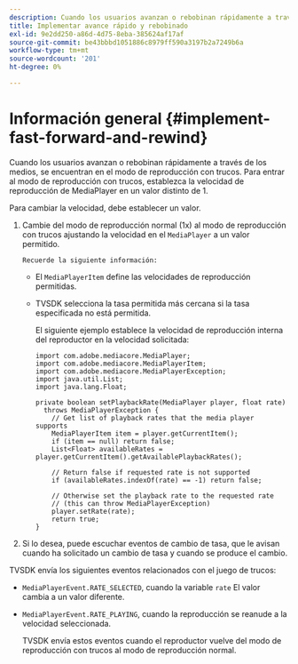 ```yaml
---
description: Cuando los usuarios avanzan o rebobinan rápidamente a través de los medios, se encuentran en el modo de reproducción con trucos. Para entrar al modo de reproducción con trucos, establezca la velocidad de reproducción de MediaPlayer en un valor distinto de 1.
title: Implementar avance rápido y rebobinado
exl-id: 9e2dd250-a86d-4d75-8eba-385624af17af
source-git-commit: be43bbbd1051886c8979ff590a3197b2a7249b6a
workflow-type: tm+mt
source-wordcount: '201'
ht-degree: 0%

---
```


# Información general {#implement-fast-forward-and-rewind}

Cuando los usuarios avanzan o rebobinan rápidamente a través de los medios, se encuentran en el modo de reproducción con trucos. Para entrar al modo de reproducción con trucos, establezca la velocidad de reproducción de MediaPlayer en un valor distinto de 1.

Para cambiar la velocidad, debe establecer un valor.

1. Cambie del modo de reproducción normal (1x) al modo de reproducción con trucos ajustando la velocidad en el `MediaPlayer` a un valor permitido.

       Recuerde la siguiente información:
   
   * El `MediaPlayerItem` define las velocidades de reproducción permitidas.
   * TVSDK selecciona la tasa permitida más cercana si la tasa especificada no está permitida.

      El siguiente ejemplo establece la velocidad de reproducción interna del reproductor en la velocidad solicitada:

      ```
      import com.adobe.mediacore.MediaPlayer; 
      import com.adobe.mediacore.MediaPlayerItem; 
      import com.adobe.mediacore.MediaPlayerException; 
      import java.util.List; 
      import java.lang.Float; 
      
      private boolean setPlaybackRate(MediaPlayer player, float rate)  
        throws MediaPlayerException { 
          // Get list of playback rates that the media player supports 
          MediaPlayerItem item = player.getCurrentItem(); 
          if (item == null) return false; 
          List<Float> availableRates = player.getCurrentItem().getAvailablePlaybackRates(); 
      
          // Return false if requested rate is not supported 
          if (availableRates.indexOf(rate) == -1) return false; 
      
          // Otherwise set the playback rate to the requested rate  
          // (this can throw MediaPlayerException) 
          player.setRate(rate); 
          return true; 
      }
      ```

1. Si lo desea, puede escuchar eventos de cambio de tasa, que le avisan cuando ha solicitado un cambio de tasa y cuando se produce el cambio.

TVSDK envía los siguientes eventos relacionados con el juego de trucos:

* `MediaPlayerEvent.RATE_SELECTED`, cuando la variable `rate` El valor cambia a un valor diferente.

* `MediaPlayerEvent.RATE_PLAYING`, cuando la reproducción se reanude a la velocidad seleccionada.

   TVSDK envía estos eventos cuando el reproductor vuelve del modo de reproducción con trucos al modo de reproducción normal.
